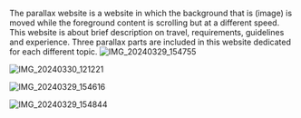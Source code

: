 The parallax website is a website in which the background that is (image) is moved while the foreground content is scrolling but at a different speed.  
This website is about brief description on travel, requirements, guidelines and experience. Three parallax parts are included in this website dedicated for each different topic.
![IMG_20240329_154755](https://github.com/SirishaDigiSpace/HTML_SideProjects/assets/116715315/731a571d-bb22-47a9-8623-119f91e3c336)

![IMG_20240330_121221](https://github.com/SirishaDigiSpace/HTML_SideProjects/assets/116715315/c6c98ea6-d02a-4883-b790-d55f5785be9e)

![IMG_20240329_154616](https://github.com/SirishaDigiSpace/HTML_SideProjects/assets/116715315/4a4d82ab-f51c-4dd5-9850-629473c7769e)

![IMG_20240329_154844](https://github.com/SirishaDigiSpace/HTML_SideProjects/assets/116715315/f25c16c2-3f8a-4d48-a49e-a9f50f1215be)

